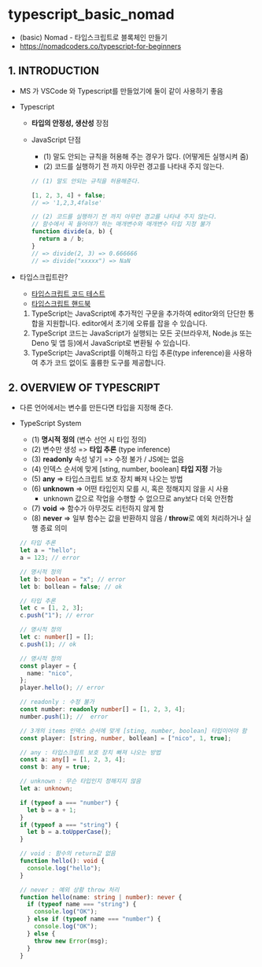 # typescript_basic_nomad

- (basic) Nomad - 타입스크립트로 블록체인 만들기
- https://nomadcoders.co/typescript-for-beginners

## 1. INTRODUCTION

- MS 가 VSCode 와 Typescript를 만들었기에 둘이 같이 사용하기 좋음

- Typescript

  - **타입의 안정성, 생산성** 장점
  - JavaScript 단점

    - (1) 말도 안되는 규칙을 허용해 주는 경우가 많다. (어떻게든 실행시켜 줌)
    - (2) 코드를 실행하기 전 까지 아무런 경고를 나타내 주지 않는다.

    ```js
    // (1) 말도 안되는 규칙을 허용해준다.

    [1, 2, 3, 4] + false;
    // => '1,2,3,4false'

    // (2) 코드를 실행하기 전 까지 아무런 경고를 나타내 주지 않는다.
    // 함수에서 꼭 들어야가 하는 매개변수와 매개변수 타입 지정 불가
    function divide(a, b) {
      return a / b;
    }
    // => divide(2, 3) => 0.666666
    // => divide("xxxxx") => NaN
    ```

- 타입스크립트란?
  - [타입스크립트 코드 테스트](https://www.typescriptlang.org/play)
  - [타입스크립트 핸드북](https://typescript-kr.github.io/pages/basic-types.html)
  1. TypeScript는 JavaScript에 추가적인 구문을 추가하여 editor와의 단단한 통합을 지원합니다. editor에서 초기에 오류를 잡을 수 있습니다.
  2. TypeScript 코드는 JavaScript가 실행되는 모든 곳(브라우저, Node.js 또는 Deno 및 앱 등)에서 JavaScript로 변환될 수 있습니다.
  3. TypeScript는 JavaScript를 이해하고 타입 추론(type inference)을 사용하여 추가 코드 없이도 훌륭한 도구를 제공합니다.

## 2. OVERVIEW OF TYPESCRIPT

- 다른 언어에서는 변수를 만든다면 타입을 지정해 준다.

- TypeScript System

  - (1) **명시적 정의** (변수 선언 시 타입 정의)
  - (2) 변수만 생성 => **타입 추론** (type inference)
  - (3) **readonly** 속성 넣기 => 수정 불가 / JS에는 없음
  - (4) 인덱스 순서에 맞게 [sting, number, boolean] **타입 지정** 가능
  - (5) **any** => 타입스크립트 보호 장치 빠져 나오는 방법
  - (6) **unknown** => 어떤 타입인지 모를 시, 혹은 정해지지 않을 시 사용
    - unknown 값으로 작업을 수행할 수 없으므로 any보다 더욱 안전함
  - (7) **void** => 함수가 아무것도 리턴하지 않게 함
  - (8) **never** => 일부 함수는 값을 반환하지 않음 / **throw**로 예외 처리하거나 실행 종료 의미

  ```typescript
  // 타입 추론
  let a = "hello";
  a = 123; // error

  // 명시적 정의
  let b: boolean = "x"; // error
  let b: bollean = false; // ok

  // 타입 추론
  let c = [1, 2, 3];
  c.push("1"); // error

  // 명시적 정의
  let c: number[] = [];
  c.push(1); // ok

  // 명시적 정의
  const player = {
    name: "nico",
  };
  player.hello(); // error

  // readonly : 수정 불가
  const number: readonly number[] = [1, 2, 3, 4];
  number.push(1); //  error

  // 3개의 items 인덱스 순서에 맞게 [sting, number, boolean] 타입이어야 함
  const player: [string, number, bollean] = ["nico", 1, true];

  // any : 타입스크립트 보호 장치 빠져 나오는 방법
  const a: any[] = [1, 2, 3, 4];
  const b: any = true;

  // unknown : 무슨 타입인지 정해지지 않음
  let a: unknown;

  if (typeof a === "number") {
    let b = a + 1;
  }
  if (typeof a === "string") {
    let b = a.toUpperCase();
  }

  // void : 함수의 return값 없음
  function hello(): void {
    console.log("hello");
  }

  // never : 예외 상황 throw 처리
  function hello(name: string | number): never {
    if (typeof name === "string") {
      console.log("OK");
    } else if (typeof name === "number") {
      console.log("OK");
    } else {
      throw new Error(msg);
    }
  }
  ```
